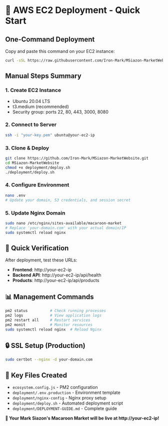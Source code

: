 # 🚀 AWS EC2 Deployment - Quick Start

## One-Command Deployment

Copy and paste this command on your EC2 instance:

```bash
curl -sSL https://raw.githubusercontent.com/Iron-Mark/MSiazon-MarketWebsite/main/deployment/deploy.sh | bash
```

## Manual Steps Summary

### 1. **Create EC2 Instance**

- Ubuntu 20.04 LTS
- t3.medium (recommended)
- Security group: ports 22, 80, 443, 3000, 8080

### 2. **Connect to Server**

```bash
ssh -i "your-key.pem" ubuntu@your-ec2-ip
```

### 3. **Clone & Deploy**

```bash
git clone https://github.com/Iron-Mark/MSiazon-MarketWebsite.git
cd MSiazon-MarketWebsite
chmod +x deployment/deploy.sh
./deployment/deploy.sh
```

### 4. **Configure Environment**

```bash
nano .env
# Update your domain, S3 credentials, and session secret
```

### 5. **Update Nginx Domain**

```bash
sudo nano /etc/nginx/sites-available/macaroon-market
# Replace 'your-domain.com' with your actual domain/IP
sudo systemctl reload nginx
```

## 🎯 Quick Verification

After deployment, test these URLs:

- **Frontend**: http://your-ec2-ip
- **Backend API**: http://your-ec2-ip/api/health
- **Products**: http://your-ec2-ip/api/products

## 📊 Management Commands

```bash
pm2 status          # Check running processes
pm2 logs            # View application logs
pm2 restart all     # Restart services
pm2 monit           # Monitor resources
sudo systemctl reload nginx  # Reload Nginx
```

## 🔒 SSL Setup (Production)

```bash
sudo certbot --nginx -d your-domain.com
```

## 📁 Key Files Created

- `ecosystem.config.js` - PM2 configuration
- `deployment/.env.production` - Environment template
- `deployment/nginx-config` - Nginx proxy setup
- `deployment/deploy.sh` - Automated deployment script
- `deployment/DEPLOYMENT-GUIDE.md` - Complete guide

**🎉 Your Mark Siazon's Macaroon Market will be live at http://your-ec2-ip!**
